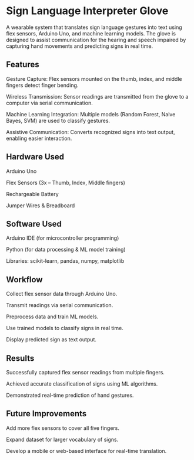 # Sign Language Interpreter Glove

A wearable system that translates sign language gestures into text using flex sensors, Arduino Uno, and machine learning models. The glove is designed to assist communication for the hearing and speech impaired by capturing hand movements and predicting signs in real time.

## Features

Gesture Capture: Flex sensors mounted on the thumb, index, and middle fingers detect finger bending.

Wireless Transmission: Sensor readings are transmitted from the glove to a computer via serial communication.

Machine Learning Integration: Multiple models (Random Forest, Naive Bayes, SVM) are used to classify gestures.

Assistive Communication: Converts recognized signs into text output, enabling easier interaction.

## Hardware Used

Arduino Uno

Flex Sensors (3x – Thumb, Index, Middle fingers)

Rechargeable Battery

Jumper Wires & Breadboard

## Software Used

Arduino IDE (for microcontroller programming)

Python (for data processing & ML model training)

Libraries: scikit-learn, pandas, numpy, matplotlib

## Workflow

Collect flex sensor data through Arduino Uno.

Transmit readings via serial communication.

Preprocess data and train ML models.

Use trained models to classify signs in real time.

Display predicted sign as text output.

## Results

Successfully captured flex sensor readings from multiple fingers.

Achieved accurate classification of signs using ML algorithms.

Demonstrated real-time prediction of hand gestures.

## Future Improvements

Add more flex sensors to cover all five fingers.

Expand dataset for larger vocabulary of signs.

Develop a mobile or web-based interface for real-time translation.

